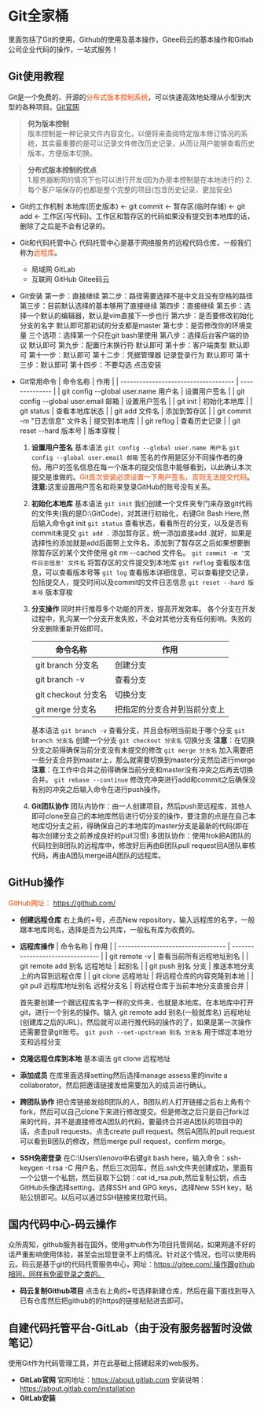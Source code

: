 # Git全家桶
里面包括了Git的使用，Github的使用及基本操作，Gitee码云的基本操作和Gitlab公司企业代码的操作，一站式服务！

## Git使用教程
Git是一个免费的、开源的<font color=#FF4500>分布式版本控制系统</font>，可以快速高效地处理从小型到大型的各种项目。[Git官网](https://git-scm.com/)
> <b>何为版本控制</b>  
    版本控制是一种记录文件内容变化，以便将来查阅特定版本修订情况的系统，其实最重要的是可以记录文件修改历史记录，从而让用户能够查看历史版本，方便版本切换。

> <b>分布式版本控制的优点</b>  
    1.服务器断网的情况下也可以进行开发(因为办房本控制是在本地进行的)
    2.每个客户端保存的也都是整个完整的项目(包含历史记录，更加安全)

* Git的工作机制
  本地库(历史版本) ← git commit ← 暂存区(临时存储) ← git add ← 工作区(写代码)。工作区和暂存区的代码如果没有提交到本地库的话，删除了之后是不会有记录的。
* Git和代码托管中心
  代码托管中心是基于网络服务的远程代码仓库，一般我们称为<font color=#FF4500>远程库</font>。
  * 局域网
    GitLab
  * 互联网
    GitHub
    Gitee码云
* Git安装
  第一步：直接继续
  第二步：路径需要选择不是中文且没有空格的路径
  第三步：目前默认选择的基本够用了直接继续
  第四步：直接继续
  第五步：选择一个默认的编辑器，默认是vim直接下一步也行
  第六步：是否要修改初始化分支的名字 默认即可那初试的分支都是master
  第七步：是否修改你的环境变量 三个选项：选择第一个只在git bash里使用
  第八步：选择后台客户端的协议 默认即可
  第九步：配置行末换行符 默认即可
  第十步：客户端类型 默认即可
  第十一步：默认即可
  第十二步：凭据管理器 记录登录行为 默认即可
  第十三步：默认即可
  第十四步：不要勾选 点击安装
* Git常用命令
  | 命令名称                             | 作用           |
  | ------------------------------------ | -------------- |
  | git config --global user.name 用户名 | 设置用户签名   |
  | git config --global user.email 邮箱  | 设置用户签名   |
  | git init                             | 初始化本地库   |
  | git status                           | 查看本地库状态 |
  | git add 文件名                       | 添加到暂存区   |
  | git commit -m "日志信息" 文件名      | 提交到本地库   |
  | git reflog                           | 查看历史记录   |
  | git reset --hard 版本号              | 版本穿梭       |

  1. <b>设置用户签名</b>
    基本语法
    `git config --global user.name 用户名`
    `git config --global user.email 邮箱`
    签名的作用是区分不同操作者的身份。用户的签名信息在每一个版本的提交信息中能够看到，以此确认本次提交是谁做的。<font color=#FF4500>Git首次安装必须设置一下用户签名，否则无法提交代码</font>。<b>注意:</b>这里设置用户签名和将来登录GitHub的账号没有关系。  
  
  2. <b>初始化本地库</b>
    基本语法
    `git init`
    我们创建一个文件夹专门来存放git代码的文件夹(我的是D:\GitCode)，对其进行初始化，右键Git Bash Here,然后输入命令git init
    `git status`
    查看状态，看看所在的分支，以及是否有commit未提交
    `git add .`
    添加暂存区，统一添加直接add .就好，如果是选择性的添加就是add后面带上文件名。添加到了暂存区之后如果想要删除暂存区的某个文件使用 git rm --cached 文件名。
    `git commit -m '文件日志信息' 文件名`
    将暂存区的文件提交到本地库
    `git reflog`
    查看版本信息，可以查看版本号等
    `git log`
    查看版本详细信息，可以查看提交记录，包括提交人，提交时间以及commit的文件日志信息
    `git reset --hard 版本号`
    版本穿梭
  3. <b>分支操作</b>
    同时并行推荐多个功能的开发，提高开发效率。
    各个分支在开发过程中，乳沟某一个分支开发失败，不会对其他分支有任何影响。失败的分支删除重新开始即可。
    
      | 命令名称            | 作用                         |
      | ------------------- | ---------------------------- |
      | git branch 分支名   | 创建分支                     |
      | git branch -v       | 查看分支                     |
      | git checkout 分支名 | 切换分支                     |
      | git merge 分支名    | 把指定的分支合并到当前分支上 |
      
      基本语法
      `git branch -v`
      查看分支，并且会标明当前处于哪个分支
      `git branch 分支名`
      创建一个分支
      `git checkout 分支名`
      切换分支 <b>注意</b>：在切换分支之前得确保当前分支没有未提交的修改
      `git merge 分支名`
      加入需要把一些分支合并到master上，那么就需要切换到master分支然后进行merge <b>注意</b>：在工作中合并之前得确保当前分支和master没有冲突之后再去切换合并。
      `git rebase --continue`
      修改完冲突进行add和commit之后确保没有别的冲突之后输入命令在进行push操作。
  4.  <b>Git团队协作</b>
      团队内协作：由一人创建项目，然后push至远程库，其他人即可clone至自己的本地库然后进行切分支的操作，要注意的点是在自己本地库切分支之前，得确保自己的本地库的master分支是最新的代码(即在每次创建分支之前养成良好的pull习惯)
      多团队协作：使用frok把A团队的代码拉到B团队的远程库中，修改好后再由B团队pull request回A团队审核代码，再由A团队merge进A团队的远程库。
## GitHub操作
<font color=#FF4500>GitHub网址：</font> https://github.com/

* <b>创建远程仓库</b>
  右上角的+号，点击New repository，输入远程库的名字，一般跟本地库同名，选择是否为公共库，一般私有库为收费的。
* <b>远程库操作</b>
  | 命令名称                           | 作用                             |
  | ---------------------------------- | -------------------------------- |
  | git remote -v                      | 查看当前所有远程地址别名         |
  | git remote add 别名 远程地址       | 起别名                           |
  | git push 别名 分支                 | 推送本地分支上的内容到远程仓库   |
  | git clone 远程地址                 | 将远程仓库的内容克隆到本地       |
  | git pull 远程库地址别名 远程分支名 | 将远程仓库于当前本地分支直接合并 |

  首先要创建一个跟远程库名字一样的文件夹，也就是本地库。在本地库中打开git，进行一个别名的操作。输入 git remote add 别名(一般就库名) 远程地址(创建库之后的URL)，然后就可以进行推代码的操作的了，如果是第一次操作还需要登录git账号。
  `git push --set-upstream 别名 分支名`
  用于绑定本地分支和远程分支
* <b>克隆远程仓库到本地</b>
  基本语法
  git clone 远程地址
* <b>添加成员</b>
  在库里面选择setting然后选择manage assess里的invite a collaborator。然后把邀请链接发给需要加入的成员进行确认。
* <b>跨团队协作</b>
  把仓库链接发给B团队的人，B团队的人打开链接之后右上角有个fork，然后可以自己clone下来进行修改提交。但是修改之后只是自己fork过来的代码，并不是直接修改A团队的代码，要最终合并进A团队的项目中的话，点击pull requests，点击create pull request。然后A团队的pull request可以看到B团队的修改，然后merge pull request，confirm merge。
* <b>SSH免密登录</b>
  在C:\Users\lenovo中右键git bash here，输入命令：ssh-keygen -t rsa -C 用户名，然后三次回车，然后.ssh文件夹创建成功，里面有一个公钥一个私钥，然后获取下公钥：cat id_rsa.pub,然后复制公钥，点击GitHub头像选择setting，选择SSH and GPG keys，选择New SSH key，粘贴公钥即可。以后可以通过SSH链接来拉取代码。

## 国内代码中心-码云操作
众所周知，github服务器在国外，使用github作为项目托管网站，如果网速不好的话严重影响使用体验，甚至会出现登录不上的情况。针对这个情况，也可以使用码云。码云是基于git的代码托管服务中心，网址：https://gitee.com/,操作跟github相同，同样有免密登录之类的。
* <b>码云复制Github项目</b>
  点击右上角的+号选择新建仓库，然后在最下面找到导入已有仓库然后把github的的https的链接粘贴进去即可。
## 自建代码托管平台-GitLab（由于没有服务器暂时没做笔记）
使用Git作为代码管理工具，并在此基础上搭建起来的web服务。
* <b>GitLab官网</b>
  官网地址：https://about.gitlab.com
  安装说明：https://about.gitlab.com/installation
* <b>GitLab安装</b>


  








    
  